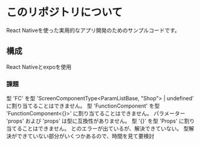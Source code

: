 # このリポジトリについて
React Nativeを使った実用的なアプリ開発のためのサンプルコードです。

## 構成
React Nativeとexpoを使用

### 課題
型 'FC<Props>' を型 'ScreenComponentType<ParamListBase, "Shop"> | undefined' に割り当てることはできません。
  型 'FunctionComponent<Props>' を型 'FunctionComponent<{}>' に割り当てることはできません。
    パラメーター 'props' および 'props' は型に互換性がありません。
      型 '{}' を型 'Props' に割り当てることはできません。
とのエラーが出ているが、解決できていない。
型解決ができていない部分がいくつかあるので、時間を見て要検討